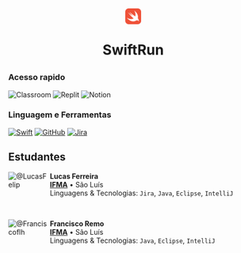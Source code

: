 <h1 align="center">
  <img height="32" src="https://raw.githubusercontent.com/github/explore/80688e429a7d4ef2fca1e82350fe8e3517d3494d/topics/swift/swift.png" alt="Swift"/>
  <p>SwiftRun</p>
</h1>

<h3>
Acesso rapido
</h3>

![Classroom](https://img.shields.io/badge/-Classroom-333333?style=for-the-badge&logo=google-classroom)
![Replit](https://img.shields.io/badge/-Replit-333333?style=for-the-badge&logo=replit)
![Notion](https://img.shields.io/badge/-Notion-333333?style=for-the-badge&logo=notion)

### Linguagem e Ferramentas
[![Swift](https://img.shields.io/badge/-Swift-333333?style=for-the-badge&logo=swift)](https://www.swift.org/documentation/)
[![GitHub](https://img.shields.io/badge/-GitHub-333333?style=for-the-badge&logo=github)](https://docs.github.com/pt)
[![Jira](https://img.shields.io/badge/-Jira-333333?style=for-the-badge&logo=jira&logoColor=007ACC)](https://confluence.atlassian.com/jira)

## Estudantes
[<img align="left" height="84px" width="84px" alt="@LucasFelip" src="https://avatars.githubusercontent.com/LucasFelip?size=64">](https://github.com/LucasFelip)
**Lucas Ferreira** \
[**IFMA**](https://portal.ifma.edu.br/inicio/) • São Luís \
Linguagens & Tecnologias: `Jira`, `Java`, `Eclipse`, `IntelliJ`

</br>

[<img align="left" height="84px" width="84px" alt="@Franciscoflh" src="https://avatars.githubusercontent.com/Franciscoflh?size=64">](https://github.com/Franciscoflh)
**Francisco Remo** \
[**IFMA**](https://portal.ifma.edu.br/inicio/) • São Luís \
Linguagens & Tecnologias: `Java`, `Eclipse`, `IntelliJ`
